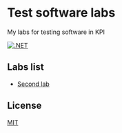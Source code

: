 # Test software labs

My labs for testing software in KPI

[![.NET](https://github.com/mezgoodle/TestLabs-kpi/actions/workflows/dotnet.yml/badge.svg)](https://github.com/mezgoodle/TestLabs-kpi/actions/workflows/dotnet.yml)

## Labs list

* [Second lab](https://github.com/mezgoodle/TestLabs-kpi/tree/master/Lab2)

## License
[MIT](https://choosealicense.com/licenses/mit/)
